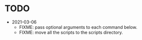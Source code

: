 # TODO

* 2021-03-06
  * FIXME: pass optional arguments to each command below.
  * FIXME: move all the scripts to the scripts directory.
